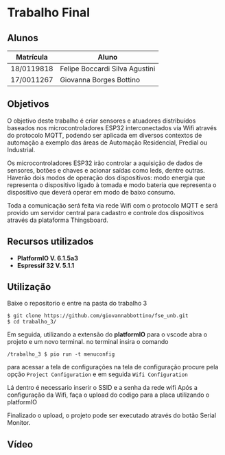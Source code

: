 # Trabalho Final 

## Alunos
|Matrícula | Aluno |
| -- | -- |
| 18/0119818  |  Felipe Boccardi Silva Agustini |
| 17/0011267  |  Giovanna Borges Bottino |


## Objetivos

O objetivo deste trabalho é criar sensores e atuadores distribuídos baseados nos microcontroladores ESP32 interconectados via Wifi através do protocolo MQTT, podendo ser aplicada em diversos contextos de automação a exemplo das áreas de Automação Residencial, Predial ou Industrial.

Os microcontroladores ESP32 irão controlar a aquisição de dados de sensores, botões e chaves e acionar saídas como leds, dentre outras. Haverão dois modos de operação dos dispositivos: modo energia que representa o dispositivo ligado à tomada e modo bateria que representa o dispositivo que deverá operar em modo de baixo consumo.

Toda a comunicação será feita via rede Wifi com o protocolo MQTT e será provido um servidor central para cadastro e controle dos dispositivos através da plataforma Thingsboard.


## Recursos utilizados

- **PlatformIO V. 6.1.5a3**
- **Espressif 32 V. 5.1.1**


## Utilização

Baixe o repositorio e entre na pasta do trabalho 3

```
$ git clone https://github.com/giovannabbottino/fse_unb.git
$ cd trabalho_3/
```
Em seguida, utilizando a extensão do **platformIO** para o vscode abra o projeto
e um novo terminal.
no terminal insira o comando 

```
/trabalho_3 $ pio run -t menuconfig
```
para acessar a tela de configurações
na tela de configuração
procure pela opção ```Project Configuration``` e em seguida ```Wifi Configuration``` 

Lá dentro é necessario inserir o SSID e a senha da rede wifi
Após a configuração da Wifi, faça o upload do codigo para a placa utilizando o platformIO

Finalizado o upload, o projeto pode ser executado através do botão Serial Monitor.


## Vídeo
